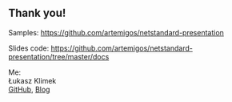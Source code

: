 ## Thank you!

Samples: <https://github.com/artemigos/netstandard-presentation>

Slides code: <https://github.com/artemigos/netstandard-presentation/tree/master/docs>

Me:  
Łukasz Klimek  
[GitHub](https://github.com/artemigos), [Blog](https://artemigos.github.io)
